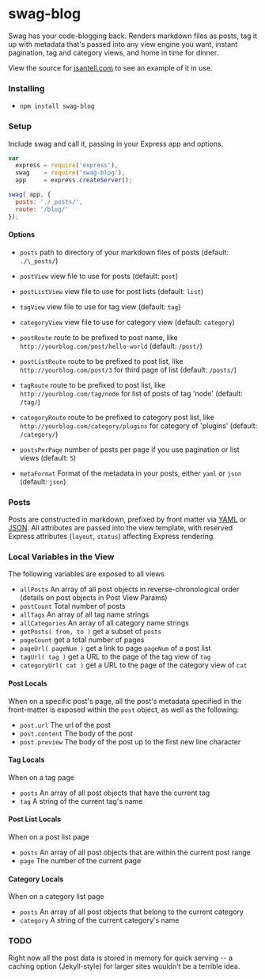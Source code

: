 swag-blog
======

Swag has your code-blogging back. Renders markdown files as posts, tag it up with metadata that's passed into any view engine you want, instant pagination, tag and category views, and home in time for dinner.

View the source for [jsantell.com](https://github.com/jsantell/jsantell.com) to see an example of it in use.

### Installing

* `npm install swag-blog`

### Setup

Include swag and call it, passing in your Express app and options.
```javascript
var
  express = require('express'),
  swag    = require('swag-blog'),
  app     = express.createServer();

swag( app, {
  posts: './_posts/',
  route: '/blog/'
});
```

#### Options

* `posts` path to directory of your markdown files of posts (default: `./\_posts/`)

* `postView` view file to use for posts (default: `post`)
* `postListView` view file to use for post lists (default: `list`)
* `tagView` view file to use for tag view (default: `tag`)
* `categoryView` view file to use for category view (default: `category`)

* `postRoute` route to be prefixed to post name, like `http://yourblog.com/post/hello-world` (default: `/post/`)
* `postListRoute` route to be prefixed to post list, like `http://yourblog.com/post/3` for third page of list (default: `/posts/`)
* `tagRoute` route to be prefixed to post list, like `http://yourblog.com/tag/node` for list of posts of tag 'node' (default: `/tag/`)
* `categoryRoute` route to be prefixed to category post list, like `http://yourblog.com/category/plugins` for category of 'plugins' (default: `/category/`)

* `postsPerPage` number of posts per page if you use pagination or list views (default: `5`)
* `metaFormat` Format of the metadata in your posts, either `yaml` or `json` (default: `json`)

### Posts

Posts are constructed in markdown, prefixed by front matter via [YAML](https://github.com/mojombo/jekyll/wiki/YAML-Front-Matter) or [JSON](https://github.com/jsantell/node-json-front-matter). All attributes are passed into the view template, with reserved Express attributes (`layout`, `status`) affecting Express rendering.
### Local Variables in the View

The following variables are exposed to all views

* `allPosts` An array of all post objects in reverse-chronological order (details on post objects in Post View Params)
* `postCount` Total number of posts
* `allTags` An array of all tag name strings
* `allCategories` An array of all category name strings
* `getPosts( from, to )` get a subset of `posts`
* `pageCount` get a total number of pages
* `pageUrl( pageNum )` get a link to page `pageNum` of a post list
* `tagUrl( tag )` get a URL to the page of the tag view of `tag`
* `categoryUrl( cat )` get a URL to the page of the category view of `cat`

#### Post Locals

When on a specific post's page, all the post's metadata specified in the front-matter is exposed within the `post` object, as well as the following:

* `post.url` The url of the post
* `post.content` The body of the post
* `post.preview` The body of the post up to the first new line character

#### Tag Locals 

When on a tag page
* `posts` An array of all post objects that have the current tag
* `tag` A string of the current tag's name

#### Post List Locals

When on a post list page 
* `posts` An array of all post objects that are within the current post range
* `page` The number of the current page

#### Category Locals

When on a category list page
* `posts` An array of all post objects that belong to the current category
* `category` A string of the current category's name

### TODO

Right now all the post data is stored in memory for quick serving -- a caching option (Jekyll-style) for larger sites wouldn't be a terrible idea.
